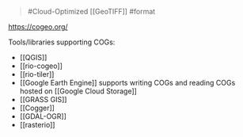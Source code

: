 > #Cloud-Optimized [[GeoTIFF]] #format

https://cogeo.org/

Tools/libraries supporting COGs:
- [[QGIS]]
- [[rio-cogeo]]
- [[rio-tiler]]
- [[Google Earth Engine]] supports writing COGs and reading COGs hosted on [[Google Cloud Storage]]
- [[GRASS GIS]]
- [[Cogger]]
- [[GDAL-OGR]]
- [[rasterio]]
